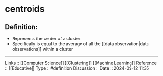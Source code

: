 # centroids

## Definition:

- Represents the center of a cluster
- Specifically is equal to the average of all the [[data observation|data observations]] within a cluster
---
Links ::  [[Computer Science]] [[Clustering]] [[Machine Learning]]
Reference ::  [[Educative]]
Type :: #definition
Discussion ::
Date :: 2024-09-12 11:35